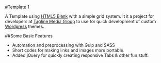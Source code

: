 #Template 1

A Template using [HTML5 Blank](http://html5blank.com/) with a simple grid system. It it a project for developers at [Tagline Media Group](http://taglinegroup.com) to use for quick development of custom [Wordpress](https://wordpress.org) themes.

##Some Basic Features
* Automation and preprocessing with Gulp and SASS
* Short codes for making links and images more portable.
* Added jQuery for quickly creating responsive Tabs & other fun stuff.

